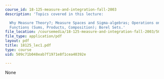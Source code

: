 ```yaml
---
course_id: 18-125-measure-and-integration-fall-2003
description: 'Topics covered in this lecture:

  Why Measure Theory?; Measure Spaces and Sigma-algebras; Operations on Measurable
  Functions (Sums, Products, Composition); Borel Sets.'
file_location: /coursemedia/18-125-measure-and-integration-fall-2003/509c71b048eab7f1971e8f1cea40392e_18125_lec1.pdf
file_type: application/pdf
layout: pdf
title: 18125_lec1.pdf
type: course
uid: 509c71b048eab7f1971e8f1cea40392e

---
```

None